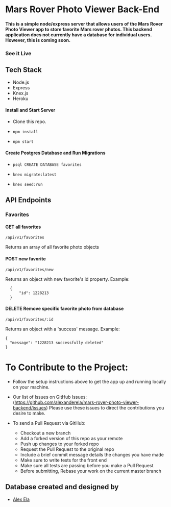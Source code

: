 # Mars Rover Photo Viewer Back-End
#### This is a simple node/express server that allows users of the Mars Rover Photo Viewer app to store favorite Mars rover photos. This backend application does not currently have a database for individual users. However, this is coming soon.


### See it Live


## Tech Stack
- Node.js
- Express
- Knex.js
- Heroku

#### Install and Start Server
* Clone this repo.

* `npm install`

* `npm start`

#### Create Postgres Database and Run Migrations
* `psql CREATE DATABASE favorites`

* `knex migrate:latest`

* `knex seed:run`


## API Endpoints
### Favorites
#### GET all favorites
```
/api/v1/favorites 
```

Returns an array of all favorite photo objects

#### POST new favorite
```
/api/v1/favorites/new
```

Returns an object with new favorite's id property. Example:
```
  {
      "id": 1228213
  }
```

#### DELETE Remove specific favorite photo from database
```
/api/v1/favorites/:id
```

Returns an object with a 'success' message. Example:
```
{
  "message": "1228213 successfully deleted"
}
```

# To Contribute to the Project:

- Follow the setup instructions above to get the app up and running locally on your machine.

- Our list of Issues on GitHub Issues: (https://github.com/alexanderela/mars-rover-photo-viewer-backend/issues)
  Please use these issues to direct the contributions you desire to make.

- To send a Pull Request via GitHub:
    - Checkout a new branch
    - Add a forked version of this repo as your remote
    - Push up changes to your forked repo
    - Request the Pull Request to the original repo
    - Include a brief commit message details the changes you have made
    - Make sure to write tests for the front end
    - Make sure all tests are passing before you make a Pull Request
    - Before submitting, Rebase your work on the current master branch


## Database created and designed by 
* [Alex Ela](https://github.com/alexanderela)

